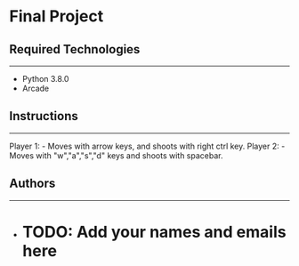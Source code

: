 # Final Project

## Required Technologies
---
* Python 3.8.0
* Arcade

## Instructions
---
Player 1: - Moves with arrow keys, and shoots with right ctrl key.
Player 2: - Moves with "w","a","s","d" keys and shoots with spacebar.

## Authors
---
* # TODO: Add your names and emails here
